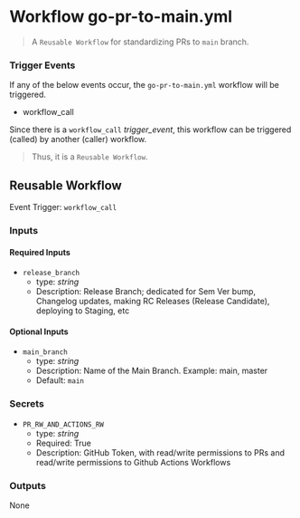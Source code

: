 # Workflow go-pr-to-main.yml

> A `Reusable Workflow` for standardizing PRs to `main` branch.

### Trigger Events

If any of the below events occur, the `go-pr-to-main.yml` workflow will be triggered.

- workflow_call

Since there is a `workflow_call` _trigger_event_, this workflow can be triggered (called) by another (caller) workflow.
> Thus, it is a `Reusable Workflow`.


## Reusable Workflow

Event Trigger: `workflow_call`

### Inputs

#### Required Inputs

- `release_branch`
    - type: _string_
    - Description: Release Branch; dedicated for Sem Ver bump, Changelog updates, making RC Releases (Release Candidate), deploying to Staging, etc

#### Optional Inputs

- `main_branch`
    - type: _string_
    - Description: Name of the Main Branch. Example: main, master
    - Default: `main`

### Secrets

- `PR_RW_AND_ACTIONS_RW`
    - type: _string_
    - Required: True
    - Description: GitHub Token, with read/write permissions to PRs and read/write permissions to Github Actions Workflows

### Outputs

None
